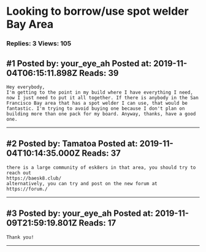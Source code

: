 # Looking to borrow/use spot welder Bay Area

### Replies: 3 Views: 105

## \#1 Posted by: your_eye_ah Posted at: 2019-11-04T06:15:11.898Z Reads: 39

```
Hey everybody,   
I'm getting to the point in my build where I have everything I need, now I just need to put it all together. If there is anybody in the San Francisco Bay area that has a spot welder I can use, that would be fantastic. I'm trying to avoid buying one because I don't plan on building more than one pack for my board. Anyway, thanks, have a good one.
```

---
## \#2 Posted by: Tamatoa Posted at: 2019-11-04T10:14:35.000Z Reads: 37

```
there is a large community of esk8ers in that area, you should try to reach out 
https://baesk8.club/
alternatively, you can try and post on the new forum at https://forum./
```

---
## \#3 Posted by: your_eye_ah Posted at: 2019-11-09T21:59:19.801Z Reads: 17

```
Thank you!
```

---
